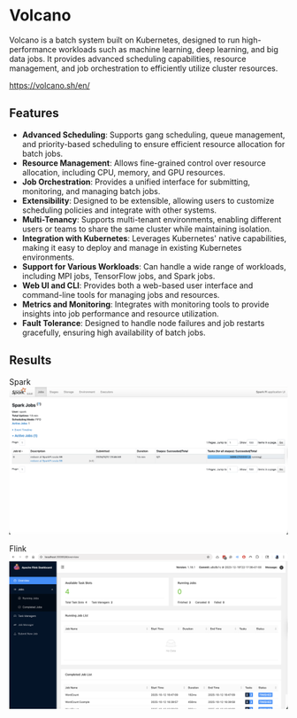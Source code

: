 # Volcano

Volcano is a batch system built on Kubernetes, designed to run high-performance workloads such as machine learning, deep learning, and big data jobs. It provides advanced scheduling capabilities, resource management, and job orchestration to efficiently utilize cluster resources.

https://volcano.sh/en/

## Features

- **Advanced Scheduling**: Supports gang scheduling, queue management, and priority-based scheduling to ensure efficient resource allocation for batch jobs.
- **Resource Management**: Allows fine-grained control over resource allocation, including CPU, memory, and GPU resources.
- **Job Orchestration**: Provides a unified interface for submitting,
monitoring, and managing batch jobs.
- **Extensibility**: Designed to be extensible, allowing users to customize scheduling policies and integrate with other systems.
- **Multi-Tenancy**: Supports multi-tenant environments, enabling different users or teams to share the same cluster while maintaining isolation.
- **Integration with Kubernetes**: Leverages Kubernetes' native capabilities, making it easy to deploy and manage in existing Kubernetes environments.
- **Support for Various Workloads**: Can handle a wide range of workloads, including MPI jobs, TensorFlow jobs, and Spark jobs.
- **Web UI and CLI**: Provides both a web-based user interface and command-line tools for managing jobs and resources.
- **Metrics and Monitoring**: Integrates with monitoring tools to provide insights into job performance and resource utilization.
- **Fault Tolerance**: Designed to handle node failures and job restarts gracefully, ensuring high availability of batch jobs.

## Results 

Spark <br/>
<img src="spark-volcano.png" width="600" />

Flink <br/>
<img src="flink-volcano.png" width="600" />